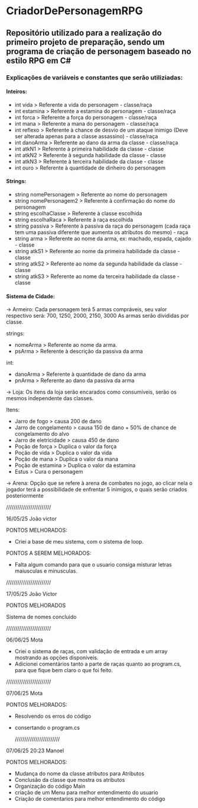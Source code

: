 # CriadorDePersonagemRPG
## Repositório utilizado para a realização do primeiro projeto de preparação, sendo um programa de criação de personagem baseado no estilo RPG em C# 

### Explicações de variáveis e constantes que serão utiliziadas:

#### Inteiros:
- int vida > Referente a vida do personagem - classe/raça
- int estamina > Referente a estamina do personagem - classe/raça
- int forca > Referente a força do personagem - classe/raça
- int mana > Referente a mana do personagem - classe/raça
- int reflexo > Referente à chance de desvio de um ataque inimigo (Deve ser alterada apenas para a classe assassino) - classe/raça
- int danoArma > Referente ao dano da arma da classe - classe/raça
- int atkN1 > Referente à primeira habilidade da classe - classe
- int atkN2 > Referente à segunda habilidade da classe - classe
- int atkN3 > Referente à terceira habilidade da classe - classe
- int ouro > Referente à quantidade de dinheiro do personagem


#### Strings:
- string nomePersonagem > Referente ao nome do personagem
- string nomePersonagem2 > Referente à confirmação do nome do personagem
- string escolhaClasse > Referente à classe escolhida
- string escolhaRaca > Referente à raça escolhida
- string passiva > Referente à passiva da raça do personagem (cada raça tem uma passiva diferente que aumenta os atributos do mesmo) - raça
- string arma > Referente ao nome da arma, ex: machado, espada, cajado - classe
- string atkS1 > Referente ao nome da primeira habilidade da classe - classe
- string atkS2 > Referente ao nome da segunda habilidade da classe - classe
- string atkS3 > Referente ao nome da terceira habilidade da classe - classe

#### Sistema de Cidade:
-> Armeiro:
Cada personagem terá 5 armas compráveis, seu valor respectivo será: 700, 1250, 2000, 2150, 3000
As armas serão divididas por classe.

strings:
- nomeArma > Referente ao nome da arma.
- psArma > Referente à descrição da passiva da arma

int:
- danoArma > Referente à quantidade de dano da arma
- pnArma > Referente ao dano da passiva da arma

-> Loja:
Os itens da loja serão encarados como consumíveis, serão os mesmos independente das classes.

Itens:
- Jarro de fogo > causa 200 de dano
-  Jarro de congelamento > causa 150 de dano + 50% de chance de congelamento do alvo
-  Jarro de eletricidade > causa 450 de dano
-  Poção de força > Duplica o valor da força
-  Poção de vida > Duplica o valor da vida
-  Poção de mana > Duplica o valor da mana
-  Poção de estamina > Duplica o valor da estamina
-  Estus > Cura o personagem

-> Arena: 
Opção que se refere à arena de combates no jogo, ao clicar nela o jogador terá a possibilidade de enfrentar 5 inimigos, o quais serão criados posteriormente
  
////////////////////////

16/05/25 João victor

PONTOS MELHORADOS:
- Criei a base de meu sistema, com o sistema de loop.

PONTOS A SEREM MELHORADOS:
- Falta algum comando para que o usuario consiga misturar letras maiusculas e minusculas.

////////////////////////

17/05/25   João Victor

PONTOS MELHORADOS

Sistema de nomes concluido

////////////////////////

06/06/25 Mota

- Criei o sistema de raças, com validação de entrada e um array mostrando as opções disponíveis.
- Adicionei comentários tanto a parte de raças quanto ao program.cs, para que fique bem claro o que foi feito.

////////////////////////

07/06/25 Mota 

PONTOS MELHORADOS:

- Resolvendo os erros do código
- consertando o program.cs

  ////////////////////////

07/06/25 20:23 Manoel

PONTOS MELHORADOS:

- Mudança do nome da classe atributos para Atributos
- Conclusão da classe que mostra os atributos
- Organização do código Main
- criação de um Menu para melhor entendimento do usuario
- Criação de comentarios para melhor entendimento do código

